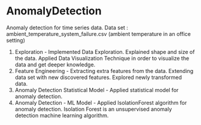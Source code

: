 # AnomalyDetection
Anomaly detection for time series data. 
Data set : ambient_temperature_system_failure.csv (ambient temperature in an office setting)

1. Exploration - Implemented Data Exploration. Explained shape and size of the data. Applied Data Visualization Technique in order to visualize the data and get deeper knowledge.
2. Feature Engineering - Extracting extra features from the data. Extending data set with new discovered features. Explored newly transformed data.
3. Anomaly Detection Statistical Model - Applied statistical model for anomaly detection.
4. Anomaly Detection - ML Model - Applied IsolationForest algorithm for anomaly detection. Isolation Forest is an unsupervised anomaly detection machine learning algorithm.
